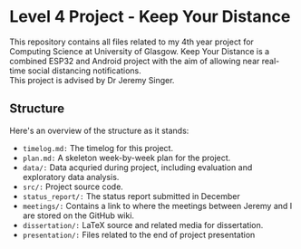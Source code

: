 # Level 4 Project - Keep Your Distance

This repository contains all files related to my 4th year project for Computing Science at University of Glasgow. Keep Your Distance is a combined ESP32 and Android project with the aim of allowing near real-time social distancing notifications.  
This project is advised by Dr Jeremy Singer.

## Structure

Here's an overview of the structure as it stands:

- `timelog.md:` The timelog for this project.
- `plan.md:` A skeleton week-by-week plan for the project.
- `data/:` Data acquried during project, including evaluation and exploratory data analysis.
- `src/:` Project source code.
- `status_report/:` The status report submitted in December
- `meetings/:` Contains a link to where the meetings between Jeremy and I are stored on the GitHub wiki.
- `dissertation/:` LaTeX source and related media for dissertation.
- `presentation/:` Files related to the end of project presentation



